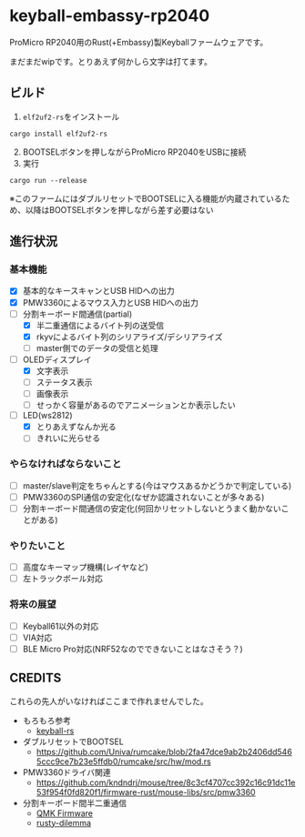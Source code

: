 # keyball-embassy-rp2040

ProMicro RP2040用のRust(+Embassy)製Keyballファームウェアです。

まだまだwipです。とりあえず何かしら文字は打てます。

## ビルド

1. `elf2uf2-rs`をインストール

```
cargo install elf2uf2-rs
```

2. BOOTSELボタンを押しながらProMicro RP2040をUSBに接続
3. 実行

```
cargo run --release
```

※このファームにはダブルリセットでBOOTSELに入る機能が内蔵されているため、以降はBOOTSELボタンを押しながら差す必要はない

## 進行状況

### 基本機能

- [x] 基本的なキースキャンとUSB HIDへの出力
- [x] PMW3360によるマウス入力とUSB HIDへの出力
- [ ] 分割キーボード間通信(partial)
  - [x] 半二重通信によるバイト列の送受信
  - [x] rkyvによるバイト列のシリアライズ/デシリアライズ
  - [ ] master側でのデータの受信と処理
- [ ] OLEDディスプレイ
  - [x] 文字表示
  - [ ] ステータス表示
  - [ ] 画像表示
  - [ ] せっかく容量があるのでアニメーションとか表示したい
- [ ] LED(ws2812)
  - [x] とりあえずなんか光る
  - [ ] きれいに光らせる

### やらなければならないこと

- [ ] master/slave判定をちゃんとする(今はマウスあるかどうかで判定している)
- [ ] PMW3360のSPI通信の安定化(なぜか認識されないことが多々ある)
- [ ] 分割キーボード間通信の安定化(何回かリセットしないとうまく動かないことがある)

### やりたいこと

- [ ] 高度なキーマップ機構(レイヤなど)
- [ ] 左トラックボール対応

### 将来の展望

- [ ] Keyball61以外の対応
- [ ] VIA対応
- [ ] BLE Micro Pro対応(NRF52なのでできないことはなさそう？)

## CREDITS

これらの先人がいなければここまで作れませんでした。

- もろもろ参考
  - [keyball-rs](https://github.com/hikalium/keyball-rs)
- ダブルリセットでBOOTSEL
  - https://github.com/Univa/rumcake/blob/2fa47dce9ab2b2406dd5465ccc9ce7b23e5ffdb0/rumcake/src/hw/mod.rs
- PMW3360ドライバ関連
  - https://github.com/kndndrj/mouse/tree/8c3cf4707cc392c16c91dc11e53f954f0fd820f1/firmware-rust/mouse-libs/src/pmw3360
- 分割キーボード間半二重通信
  - [QMK Firmware](https://github.com/qmk/qmk_firmware/blob/master/platforms/chibios/drivers/vendor/RP/RP2040/serial_vendor.c)
  - [rusty-dilemma](https://github.com/simmsb/rusty-dilemma/blob/5ffe8f5d2b6b0d534a4309edc737364cd96f44f1/firmware/src/interboard/onewire.rs)
